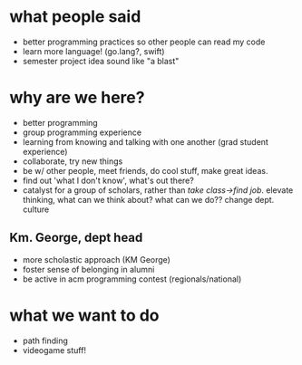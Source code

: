 # what people said

* better programming practices so other people can read my code
* learn more language! (go.lang?, swift)
* semester project idea sound like "a blast"

# why are we here?

* better programming
* group programming experience
* learning from  knowing and talking with one another (grad student experience)
* collaborate, try new things
* be w/ other people, meet friends, do cool stuff, make great ideas. 
* find out 'what I don't know', what's out there?
* catalyst for a group of scholars, rather than *take class->find job*. elevate thinking, what can we think about? what can we do?? change dept. culture

## Km. George, dept head

* more scholastic approach (KM George)
* foster sense of belonging in alumni
* be active in acm programming contest (regionals/national)

# what we want to do

* path finding
* videogame stuff!

